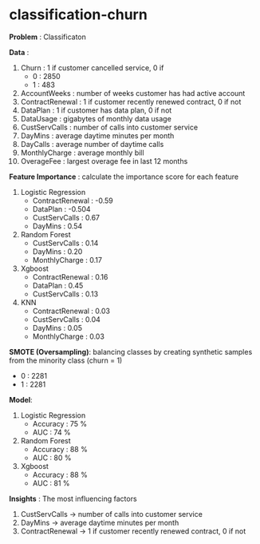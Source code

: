 # classification-churn

**Problem** : Classificaton

**Data** : 
1.  Churn : 1 if customer cancelled service, 0 if 
    - 0 : 2850
    - 1 : 483
2.  AccountWeeks : number of weeks customer has had active account
3.  ContractRenewal : 1 if customer recently renewed contract, 0 if not
4.  DataPlan : 1 if customer has data plan, 0 if not
5.  DataUsage : gigabytes of monthly data usage
6.  CustServCalls : number of calls into customer service
7.  DayMins : average daytime minutes per month
8.  DayCalls : average number of daytime calls
9.  MonthlyCharge : average monthly bill 
10. OverageFee : largest overage fee in last 12 months

**Feature Importance** : calculate the importance score for each feature
1. Logistic Regression 
    - ContractRenewal : -0.59
    - DataPlan : -0.504
    - CustServCalls : 0.67
    - DayMins : 0.54
2. Random Forest 
    - CustServCalls : 0.14
    - DayMins : 0.20
    - MonthlyCharge : 0.17
3. Xgboost
    - ContractRenewal : 0.16
    - DataPlan : 0.45
    - CustServCalls : 0.13
4. KNN
    - ContractRenewal : 0.03
    - CustServCalls : 0.04
    - DayMins : 0.05
    - MonthlyCharge : 0.03

**SMOTE (Oversampling)**: balancing classes by creating synthetic samples from the minority class (churn = 1)
- 0 : 2281
- 1 : 2281

**Model**: 
1. Logistic Regression
    - Accuracy : 75 %
    - AUC : 74 %
2. Random Forest
    - Accuracy : 88 %
    - AUC : 80 %
3. Xgboost
    - Accuracy : 88 %
    - AUC : 81 %

**Insights** : The most influencing factors
1. CustServCalls -> number of calls into customer service
2. DayMins  -> average daytime minutes per month
3. ContractRenewal -> 1 if customer recently renewed contract, 0 if not
